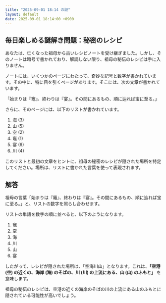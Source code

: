 ```yaml
---
title: "2025-09-01 18:14 の謎"
layout: default
date: 2025-09-01 18:14:00 +0900
---
```

## 毎日楽しめる謎解き問題：秘密のレシピ

あなたは、亡くなった祖母から古いレシピノートを受け継ぎました。しかし、そのノートは暗号で書かれており、解読しない限り、祖母の秘伝のレシピは手に入りません。

ノートには、いくつかのページにわたって、奇妙な記号と数字が書かれています。その中に、特に目を引くページがあります。そこには、次の文章が書かれています。

「始まりは『竈』、終わりは『宴』。その間にあるもの、順に辿れば宝に至る。」

さらに、そのページには、以下のリストが書かれています。

1.  海 (3)
2.  山 (5)
3.  空 (2)
4.  竈 (1)
5.  宴 (6)
6.  川 (4)

このリストと最初の文章をヒントに、祖母の秘密のレシピが隠された場所を特定してください。場所は、リストに書かれた言葉を使って表現されます。

## 解答

祖母の言葉「始まりは『竈』、終わりは『宴』。その間にあるもの、順に辿れば宝に至る。」と、リストの数字を照らし合わせます。

リストの単語を数字の順に並べると、以下のようになります。

1.  竈
2.  空
3.  海
4.  川
5.  山
6.  宴

したがって、レシピが隠された場所は、「空海川山」となります。これは、**「空港 (空) の近くの、海岸 (海) のそばの、川 (川) の上流にある、山 (山) のふもと」** を意味します。

祖母の秘伝のレシピは、空港の近くの海岸のそばの川の上流にある山のふもとに隠されている可能性が高いでしょう。
